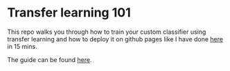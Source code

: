 # Transfer learning 101
This repo walks you through how to train your custom classifier using transfer learning and 
how to deploy it on github pages like I have done [here](https://bjarkehautop.github.io/transfer-learning-101/) in 15 mins. 

The guide can be found [here](https://github.com/BjarkeHautop/transfer-learning-101/blob/main/transfer_learning_101.ipynb).
